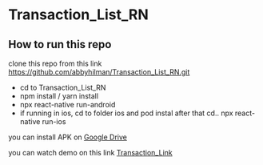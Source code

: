 # Transaction_List_RN

## How to run this repo

clone this repo from this link https://github.com/abbyhilman/Transaction_List_RN.git

- cd to Transaction_List_RN
- npm install / yarn install
- npx react-native run-android
- if running in ios, cd to folder ios and pod instal after that cd.. npx react-native run-ios

you can install APK on [Google Drive](https://drive.google.com/file/d/1edw-pLIGV8_rowm1bnLjlScH7zBhw8UE/view?usp=sharing)

you can watch demo on this link [Transaction_Link](https://drive.google.com/file/d/1fU1ERZorw8kyusC6EDnBMFpu1UuC37pr/view?usp=sharing)
